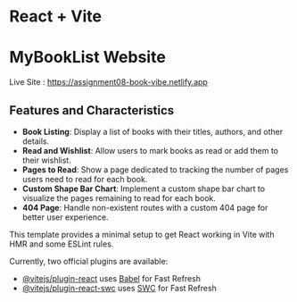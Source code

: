 # React + Vite

# MyBookList Website

Live Site : https://assignment08-book-vibe.netlify.app

## Features and Characteristics

- **Book Listing**: Display a list of books with their titles, authors, and other details.
- **Read and Wishlist**: Allow users to mark books as read or add them to their wishlist.
- **Pages to Read**: Show a page dedicated to tracking the number of pages users need to read for each book.
- **Custom Shape Bar Chart**: Implement a custom shape bar chart to visualize the pages remaining to read for each book.
- **404 Page**: Handle non-existent routes with a custom 404 page for better user experience.


This template provides a minimal setup to get React working in Vite with HMR and some ESLint rules.

Currently, two official plugins are available:

- [@vitejs/plugin-react](https://github.com/vitejs/vite-plugin-react/blob/main/packages/plugin-react/README.md) uses [Babel](https://babeljs.io/) for Fast Refresh
- [@vitejs/plugin-react-swc](https://github.com/vitejs/vite-plugin-react-swc) uses [SWC](https://swc.rs/) for Fast Refresh
